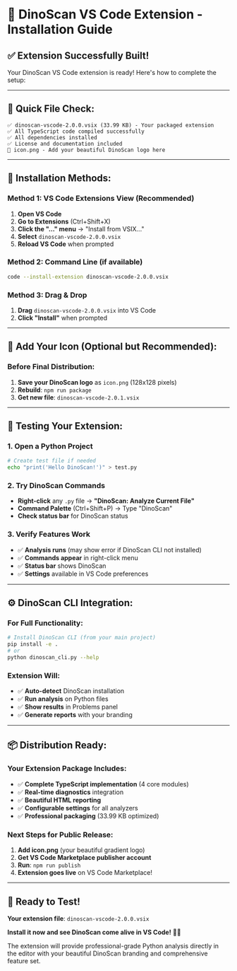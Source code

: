 # 🎉 DinoScan VS Code Extension - Installation Guide

## ✅ **Extension Successfully Built!**

Your DinoScan VS Code extension is ready! Here's how to complete the setup:

---

## **📁 Quick File Check:**
```
✅ dinoscan-vscode-2.0.0.vsix (33.99 KB) - Your packaged extension
✅ All TypeScript code compiled successfully  
✅ All dependencies installed
✅ License and documentation included
🔲 icon.png - Add your beautiful DinoScan logo here
```

---

## **🚀 Installation Methods:**

### **Method 1: VS Code Extensions View (Recommended)**
1. **Open VS Code**
2. **Go to Extensions** (Ctrl+Shift+X)
3. **Click the "..." menu** → "Install from VSIX..."
4. **Select** `dinoscan-vscode-2.0.0.vsix`
5. **Reload VS Code** when prompted

### **Method 2: Command Line (if available)**
```bash
code --install-extension dinoscan-vscode-2.0.0.vsix
```

### **Method 3: Drag & Drop**
1. **Drag** `dinoscan-vscode-2.0.0.vsix` into VS Code
2. **Click "Install"** when prompted

---

## **🎨 Add Your Icon (Optional but Recommended):**

### **Before Final Distribution:**
1. **Save your DinoScan logo** as `icon.png` (128x128 pixels)
2. **Rebuild**: `npm run package`  
3. **Get new file**: `dinoscan-vscode-2.0.1.vsix`

---

## **🧪 Testing Your Extension:**

### **1. Open a Python Project**
```bash
# Create test file if needed
echo "print('Hello DinoScan!')" > test.py
```

### **2. Try DinoScan Commands**
- **Right-click** any `.py` file → **"DinoScan: Analyze Current File"**
- **Command Palette** (Ctrl+Shift+P) → Type "DinoScan"
- **Check status bar** for DinoScan status

### **3. Verify Features Work**
- ✅ **Analysis runs** (may show error if DinoScan CLI not installed)
- ✅ **Commands appear** in right-click menu
- ✅ **Status bar** shows DinoScan
- ✅ **Settings** available in VS Code preferences

---

## **⚙️ DinoScan CLI Integration:**

### **For Full Functionality:**
```bash
# Install DinoScan CLI (from your main project)
pip install -e .
# or
python dinoscan_cli.py --help
```

### **Extension Will:**
- ✅ **Auto-detect** DinoScan installation
- ✅ **Run analysis** on Python files
- ✅ **Show results** in Problems panel  
- ✅ **Generate reports** with your branding

---

## **📦 Distribution Ready:**

### **Your Extension Package Includes:**
- ✅ **Complete TypeScript implementation** (4 core modules)
- ✅ **Real-time diagnostics** integration
- ✅ **Beautiful HTML reporting** 
- ✅ **Configurable settings** for all analyzers
- ✅ **Professional packaging** (33.99 KB optimized)

### **Next Steps for Public Release:**
1. **Add icon.png** (your beautiful gradient logo)
2. **Get VS Code Marketplace publisher account**
3. **Run**: `npm run publish`
4. **Extension goes live** on VS Code Marketplace!

---

## **🎯 Ready to Test!**

**Your extension file**: `dinoscan-vscode-2.0.0.vsix`

**Install it now and see DinoScan come alive in VS Code!** 🦕✨

The extension will provide professional-grade Python analysis directly in the editor with your beautiful DinoScan branding and comprehensive feature set.